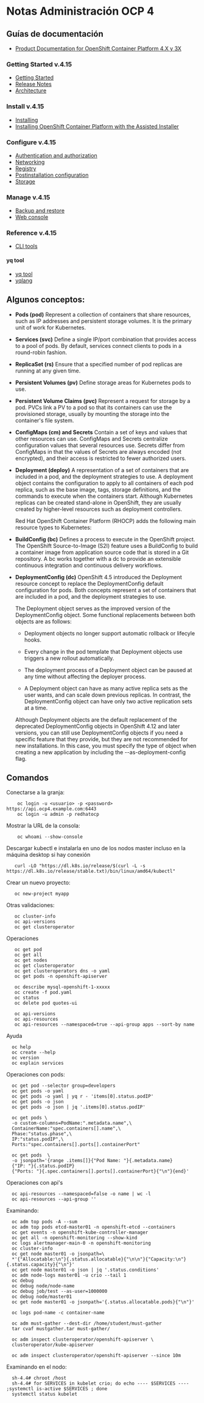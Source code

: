 # Notas Administración OCP 4

## Guías de documentación
 - [Product Documentation for OpenShift Container Platform 4.X y 3X](https://access.redhat.com/documentation/en-us/openshift_container_platform/4.15)
  
### Getting Started v.4.15
 - [Getting Started](https://access.redhat.com/documentation/en-us/openshift_container_platform/4.15/html/getting_started)
 - [Release Notes](https://access.redhat.com/documentation/en-us/openshift_container_platform/4.15/html/release_notes)
 - [Architecture](https://access.redhat.com/documentation/en-us/openshift_container_platform/4.15/html/architecture)

### Install v.4.15
 - [Installing](https://access.redhat.com/documentation/en-us/openshift_container_platform/4.15/html/installing)
 - [Installing OpenShift Container Platform with the Assisted Installer](https://access.redhat.com/documentation/en-us/assisted_installer_for_openshift_container_platform/2024/html/installing_openshift_container_platform_with_the_assisted_installer) 

### Configure v.4.15
 - [Authentication and authorization](https://access.redhat.com/documentation/en-us/openshift_container_platform/4.15/html/authentication_and_authorization)
 - [Networking](https://access.redhat.com/documentation/en-us/openshift_container_platform/4.15/html/networking)
 - [Registry](https://access.redhat.com/documentation/en-us/openshift_container_platform/4.15/html/registry)
 - [Postinstallation configuration](https://access.redhat.com/documentation/en-us/openshift_container_platform/4.15/html/postinstallation_configuration)
 - [Storage](https://access.redhat.com/documentation/en-us/openshift_container_platform/4.15/html/storage)

### Manage v.4.15
 - [Backup and restore](https://access.redhat.com/documentation/en-us/openshift_container_platform/4.15/html/backup_and_restore)
 - [Web console](https://access.redhat.com/documentation/en-us/openshift_container_platform/4.15/html/web_console)

### Reference v.4.15
 - [CLI tools](https://access.redhat.com/documentation/en-us/openshift_container_platform/4.15/html/cli_tools)

#### yq tool 
 - [yq tool ](https://mikefarah.gitbook.io/yq/)
 - [yqlang](https://jqlang.github.io/jq/)

## Algunos conceptos:

 - **Pods (pod)** Represent a collection of containers that share resources, such as IP addresses and persistent storage volumes. It is the primary unit of work for Kubernetes.
 - **Services (svc)** Define a single IP/port combination that provides access to a pool of pods. By default, services connect clients to pods in a round-robin fashion.
 - **ReplicaSet (rs)** Ensure that a specified number of pod replicas are running at any given time.
 - **Persistent Volumes (pv)** Define storage areas for Kubernetes pods to use.
 - **Persistent Volume Claims (pvc)** Represent a request for storage by a pod. PVCs link a PV to a pod so that its containers can use the provisioned storage, usually by mounting the storage into the container's file system.
 - **ConfigMaps (cm) and Secrets** Contain a set of keys and values that other resources can use. ConfigMaps and Secrets centralize configuration values that several resources use. Secrets differ from ConfigMaps in that the values of Secrets are always encoded (not encrypted), and their access is restricted to fewer authorized users.
 - **Deployment (deploy)** A representation of a set of containers that are included in a pod, and the deployment strategies to use. A deployment object contains the configuration to apply to all containers of each pod replica, such as the base image, tags, storage definitions, and the commands to execute when the containers start. Although Kubernetes replicas can be created stand-alone in OpenShift, they are usually created by higher-level resources such as deployment controllers.

      Red Hat OpenShift Container Platform (RHOCP) adds the following main resource types to Kubernetes:

 - **BuildConfig (bc)** Defines a process to execute in the OpenShift project. The OpenShift Source-to-Image (S2I) feature uses a BuildConfig to build a container image from application source code that is stored in a Git repository. A bc works together with a dc to provide an extensible continuous integration and continuous delivery workflows.
 - **DeploymentConfig (dc)** OpenShift 4.5 introduced the Deployment resource concept to replace the DeploymentConfig default configuration for pods. Both concepts represent a set of containers that are included in a pod, and the deployment strategies to use.

    The Deployment object serves as the improved version of the DeploymentConfig object. Some functional replacements between both objects are as follows:

      - Deployment objects no longer support automatic rollback or lifecyle hooks.

      - Every change in the pod template that Deployment objects use triggers a new rollout automatically.

      - The deployment process of a Deployment object can be paused at any time without affecting the deployer process.

      - A Deployment object can have as many active replica sets as the user wants, and can scale down previous replicas. In contrast, the DeploymentConfig object can have only two active replication sets at a time.

      Although Deployment objects are the default replacement of the deprecated DeploymentConfig objects in OpenShift 4.12 and later versions, you can still use DeploymentConfig objects if you need a specific feature that they provide, but they are not recommended for new installations. In this case, you must specify the type of object when creating a new application by including the --as-deployment-config flag.

## Comandos

 Conectarse a la granja:

        oc login -u <usuario> -p <password>  https://api.ocp4.example.com:6443
        oc login -u admin -p redhatocp

 Mostrar la URL de la consola:

        oc whoami --show-console

 Descargar kubectl e instalarla en uno de los nodos master incluso en la máquina desktop si hay conexión

       curl -LO "https://dl.k8s.io/release/$(curl -L -s https://dl.k8s.io/release/stable.txt)/bin/linux/amd64/kubectl"

 Crear un nuevo proyecto:

       oc new-project myapp

 Otras validaciones:

       oc cluster-info
       oc api-versions
       oc get clusteroperator

 Operaciones 

       oc get pod
       oc get all
       oc get nodes
       oc get clusteroperator
       oc get clusteroperators dns -o yaml
       oc get pods -n openshift-apiserver
       
       oc describe mysql-openshift-1-xxxxx
       oc create -f pod.yaml
       oc status
       oc delete pod quotes-ui
       
       oc api-versions
       oc api-resources
       oc api-resources --namespaced=true --api-group apps --sort-by name


Ayuda

      oc help
      oc create --help
      oc version
      oc explain services

Operaciones con pods:

      oc get pod --selector group=developers
      oc get pods -o yaml
      oc get pods -o yaml | yq r - 'items[0].status.podIP'
      oc get pods -o json
      oc get pods -o json | jq '.items[0].status.podIP'
      
      oc get pods \
      -o custom-columns=PodName:".metadata.name",\
      ContainerName:"spec.containers[].name",\
      Phase:"status.phase",\
      IP:"status.podIP",\
      Ports:"spec.containers[].ports[].containerPort"

      oc get pods  \
      -o jsonpath='{range .items[]}{"Pod Name: "}{.metadata.name}
      {"IP: "}{.status.podIP}
      {"Ports: "}{.spec.containers[].ports[].containerPort}{"\n"}{end}'

Operaciones con api's
      
      oc api-resources --namespaced=false -o name | wc -l
      oc api-resources --api-group ''    

Examinando:

      oc adm top pods -A --sum
      oc adm top pods etcd-master01 -n openshift-etcd --containers
      oc get events -n openshift-kube-controller-manager
      oc get all -n openshift-monitoring --show-kind
      oc logs alertmanager-main-0 -n openshift-monitoring
      oc cluster-info
      oc get node master01 -o jsonpath=\
      *'{"Allocatable:\n"}{.status.allocatable}{"\n\n"}{"Capacity:\n"}{.status.capacity}{"\n"}'
      oc get node master01 -o json | jq '.status.conditions'
      oc adm node-logs master01 -u crio --tail 1
      oc debug 
      oc debug node/node-name
      oc debug job/test --as-user=1000000
      oc debug node/master01
      oc get node master01 -o jsonpath='{.status.allocatable.pods}{"\n"}'

      oc logs pod-name -c container-name

      oc adm must-gather --dest-dir /home/student/must-gather
      tar cvaf mustgather.tar must-gather/
      
      oc adm inspect clusteroperator/openshift-apiserver \
      clusteroperator/kube-apiserver

      oc adm inspect clusteroperator/openshift-apiserver --since 10m
      

Examinando en el nodo:

      sh-4.4# chroot /host
      sh-4.4# for SERVICES in kubelet crio; do echo ---- $SERVICES ---- ;systemctl is-active $SERVICES ; done
      systemctl status kubelet

